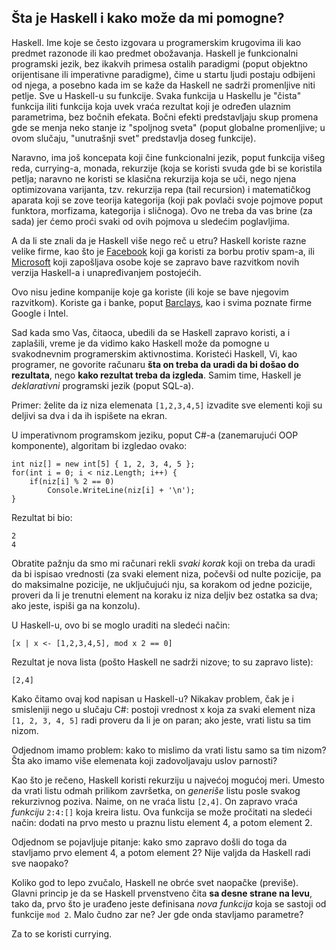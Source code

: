 Šta je Haskell i kako može da mi pomogne?
-----------------------------------------
Haskell. Ime koje se često izgovara u programerskim krugovima ili kao predmet razonode
ili kao predmet obožavanja. Haskell je funkcionalni programski jezik, bez ikakvih 
primesa ostalih paradigmi (poput objektno orijentisane ili imperativne paradigme), čime
u startu ljudi postaju odbijeni od njega, a posebno kada im se kaže da Haskell ne sadrži
promenljive niti petlje. Sve u Haskell-u su funkcije. Svaka funkcija u Haskellu je "čista" funkcija
iliti funkcija koja uvek vraća rezultat koji je određen ulaznim parametrima, bez bočnih efekata.
Bočni efekti predstavljaju skup promena gde se menja neko stanje iz "spoljnog sveta" (poput globalne promenljive;
u ovom slučaju, "unutrašnji svet" predstavlja doseg funkcije).

Naravno, ima još koncepata koji čine funkcionalni jezik, poput funkcija višeg reda,
currying-a, monada, rekurzije (koja se koristi svuda gde bi se koristila petlja; naravno
ne koristi se klasična rekurzija koja se uči, nego njena optimizovana varijanta, tzv. rekurzija repa
(tail recursion) i matematičkog aparata koji se zove teorija kategorija (koji pak povlači svoje pojmove
poput funktora, morfizama, kategorija i sličnoga). Ovo ne treba da vas brine (za sada) jer ćemo proći
svaki od ovih pojmova u sledećim poglavljima.

A da li ste znali da je Haskell više nego reč u etru?
Haskell koriste razne velike firme, kao što je [Facebook](https://code.facebook.com/posts/745068642270222/fighting-spam-with-haskell/)
koji ga koristi za borbu protiv spam-a, ili [Microsoft](https://news.ycombinator.com/item?id=1719456) koji zapošljava
osobe koje se zapravo bave razvitkom novih verzija Haskell-a i unapređivanjem postojećih.

Ovo nisu jedine kompanije koje ga koriste (ili koje se bave njegovim razvitkom). Koriste ga i banke, poput
[Barclays](https://www.haskell.org/communities/12-2007/html/report.html#sect7.1.2), kao i svima poznate
firme Google i Intel.

Sad kada smo Vas, čitaoca, ubedili da se Haskell zapravo koristi, a i zaplašili, vreme je da vidimo kako
Haskell može da pomogne u svakodnevnim programerskim aktivnostima. Koristeći Haskell, Vi, kao programer,
ne govorite računaru **šta on treba da uradi da bi došao do rezultata**, nego **kako rezultat treba da izgleda**. Samim time, Haskell
je *deklarativni* programski jezik (poput SQL-a). 

Primer: želite da iz niza elemenata `[1,2,3,4,5]` izvadite sve elementi koji su deljivi sa dva i da ih
ispišete na ekran.

U imperativnom programskom jeziku, poput C#-a (zanemarujući OOP komponente), algoritam bi izgledao ovako:
```
int niz[] = new int[5] { 1, 2, 3, 4, 5 };
for(int i = 0; i < niz.Length; i++) {
	if(niz[i] % 2 == 0)
		Console.WriteLine(niz[i] + '\n');	
}
```
Rezultat bi bio: 
```
2
4
```
Obratite pažnju da smo mi računari rekli *svaki korak* koji on treba da uradi da bi ispisao vrednosti (za svaki
element niza, počevši od nulte pozicije, pa do maksimalne pozicije, ne uključujući nju, sa korakom od jedne pozicije,
proveri da li je trenutni element na koraku iz niza deljiv bez ostatka sa dva; ako jeste, ispiši ga na konzolu).

U Haskell-u, ovo bi se moglo uraditi na sledeći način:
```
[x | x <- [1,2,3,4,5], mod x 2 == 0]
```

Rezultat je nova lista (pošto Haskell ne sadrži nizove; to su zapravo liste):
```
[2,4]
```

Kako čitamo ovaj kod napisan u Haskell-u? Nikakav problem, čak je i smisleniji nego
u slučaju C#: postoji vrednost x koja za svaki element niza `[1, 2, 3, 4, 5]` radi proveru
da li je on paran; ako jeste, vrati listu sa tim nizom.

Odjednom imamo problem: kako to mislimo da vrati listu samo sa tim nizom? Šta ako imamo
više elemenata koji zadovoljavaju uslov parnosti?

Kao što je rečeno, Haskell koristi rekurziju u najvećoj mogućoj meri. Umesto da vrati listu
odmah prilikom završetka, on *generiše* listu posle svakog rekurzivnog poziva. Naime,
on ne vraća listu `[2,4]`. On zapravo vraća *funkciju* `2:4:[]` koja kreira listu. Ova
funkcija se može pročitati na sledeći način: dodati na prvo mesto u praznu listu element 4, a potom
element 2.

Odjednom se pojavljuje pitanje: kako smo zapravo došli do toga da stavljamo prvo element
4, a potom element 2? Nije valjda da Haskell radi sve naopako?

Koliko god to lepo zvučalo, Haskell ne obrće svet naopačke (previše). Glavni princip je da se Haskell prvenstveno
čita **sa desne strane na levu**, tako da, prvo što je urađeno jeste definisana *nova funkcija* koja se sastoji
od funkcije `mod 2`. Malo čudno zar ne? Jer gde onda stavljamo parametre?

Za to se koristi currying.